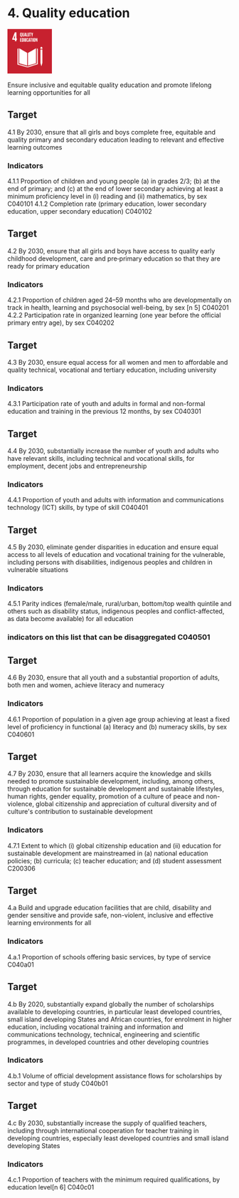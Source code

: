 # 4. Quality education

<img src=../images/sdg-icons/E_SDG_Icons-04.jpg width=100 >

Ensure inclusive and equitable quality education and promote lifelong learning opportunities for all


## Target

4.1 By 2030, ensure that all girls and boys complete free, equitable and quality primary and secondary education leading to relevant and effective learning outcomes

### Indicators
4.1.1 Proportion of children and young people (a) in grades 2/3; (b) at the end of primary; and (c) at the end of lower secondary achieving at least a minimum proficiency level in (i) reading and (ii) mathematics, by sex C040101
4.1.2 Completion rate (primary education, lower secondary education, upper secondary education) C040102

## Target

4.2 By 2030, ensure that all girls and boys have access to quality early childhood development, care and pre‑primary education so that they are ready for primary education

### Indicators
4.2.1 Proportion of children aged 24–59 months who are developmentally on track in health, learning and psychosocial well-being, by sex [n 5] C040201
4.2.2 Participation rate in organized learning (one year before the official primary entry age), by sex C040202

## Target

4.3 By 2030, ensure equal access for all women and men to affordable and quality technical, vocational and tertiary education, including university

### Indicators
4.3.1 Participation rate of youth and adults in formal and non-formal education and training in the previous 12 months, by sex C040301

## Target

4.4 By 2030, substantially increase the number of youth and adults who have relevant skills, including technical and vocational skills, for employment, decent jobs and entrepreneurship

### Indicators
4.4.1 Proportion of youth and adults with information and communications technology (ICT) skills, by type of skill C040401

## Target

4.5 By 2030, eliminate gender disparities in education and ensure equal access to all levels of education and vocational training for the vulnerable, including persons with disabilities, indigenous peoples and children in vulnerable situations

### Indicators
4.5.1 Parity indices (female/male, rural/urban, bottom/top wealth quintile and others such as disability status, indigenous peoples and conflict-affected, as data become available) for all education
### indicators on this list that can be disaggregated C040501

## Target

4.6 By 2030, ensure that all youth and a substantial proportion of adults, both men and women, achieve literacy and numeracy

### Indicators
4.6.1 Proportion of population in a given age group achieving at least a fixed level of proficiency in functional (a) literacy and (b) numeracy skills, by sex C040601

## Target

4.7 By 2030, ensure that all learners acquire the knowledge and skills needed to promote sustainable development, including, among others, through education for sustainable development and sustainable lifestyles, human rights, gender equality, promotion of a culture of peace and non-violence, global citizenship and appreciation of cultural diversity and of culture's contribution to sustainable development

### Indicators
4.7.1 Extent to which (i) global citizenship education and (ii) education for sustainable development are mainstreamed in (a) national education policies; (b) curricula; (c) teacher education; and (d) student assessment C200306

## Target

4.a Build and upgrade education facilities that are child, disability and gender sensitive and provide safe, non-violent, inclusive and effective learning environments for all

### Indicators
4.a.1 Proportion of schools offering basic services, by type of service C040a01

## Target

4.b By 2020, substantially expand globally the number of scholarships available to developing countries, in particular least developed countries, small island developing States and African countries, for enrolment in higher education, including vocational training and information and communications technology, technical, engineering and scientific programmes, in developed countries and other developing countries

### Indicators
4.b.1 Volume of official development assistance flows for scholarships by sector and type of study C040b01

## Target

4.c By 2030, substantially increase the supply of qualified teachers, including through international cooperation for teacher training in developing countries, especially least developed countries and small island developing States

### Indicators
4.c.1 Proportion of teachers with the minimum required qualifications, by education level[n 6] C040c01